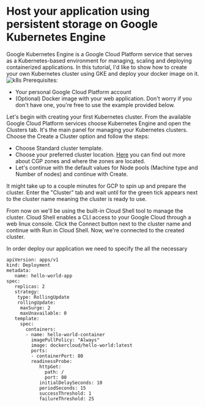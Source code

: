 # Host your application using persistent storage on Google Kubernetes Engine
Google Kubernetes Engine is a Google Cloud Platform service that serves as a Kubernetes-based environment for managing, scaling and deploying containerized applications.
In this tutorial, I'd like to show how to create your own Kubernetes cluster using GKE and deploy your docker image on it.
![k8s](https://en.wikipedia.org/wiki/Kubernetes#/media/File:Kubernetes_(container_engine).png)
Prerequisites:
- Your personal Google Cloud Platform account
- (Optional) Docker image with your web application. 
Don't worry if you don't have one, you're free to use the example provided below.  

Let's begin with creating your first Kubernetes cluster.
From the available Google Cloud Platform services choose Kubernetes Engine and open the Clusters tab. It's the main panel for managing your Kubernetes clusters. Choose the Create a Cluster option and follow the steps:
- Choose Standard cluster template.
- Choose your preferred cluster location. [Here](https://cloud.google.com/about/locations/) you can find out more about CGP zones and where the zones are located. 
- Let's continue with the default values for Node pools (Machine type and Number of nodes) and continue with Create.

It might take up to a couple minutes for GCP to spin up and prepare the cluster. Enter the "Cluster" tab and wait until for the green tick appears next to the cluster name meaning the cluster is ready to use. 

From now on we'll be using the built-in Cloud Shell tool to manage the cluster. Cloud Shell enables a CLI access to your Google Cloud through a web linux console. Click the Connect button next to the cluster name and continue with Run in Cloud Shell. Now, we're connected to the created cluster.

In order deploy our application we need to specify the all the necessary


```
apiVersion: apps/v1
kind: Deployment
metadata:
   name: hello-world-app
spec:
   replicas: 2
   strategy:
    type: RollingUpdate
    rollingUpdate:
     maxSurge: 2
     maxUnavailable: 0
   template:
     spec:
       containers:
       - name: hello-world-container
         imagePullPolicy: "Always"
         image: dockercloud/hello-world:latest
         ports:
         - containerPort: 80
         readinessProbe:
            httpGet:
              path: /
              port: 80
            initialDelaySeconds: 10
            periodSeconds: 15
            successThreshold: 1
            failureThreshold: 25
```




